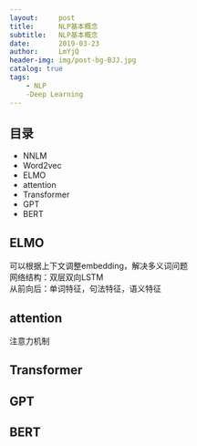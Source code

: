 ```yaml
---
layout:     post
title:      NLP基本概念
subtitle:   NLP基本概念
date:       2019-03-23
author:     LmYjQ
header-img: img/post-bg-BJJ.jpg
catalog: true
tags:
    - NLP
    -Deep Learning
---
```



## 目录

- NNLM
- Word2vec
- ELMO
- attention
- Transformer
- GPT
- BERT

## ELMO
可以根据上下文调整embedding，解决多义词问题  
网络结构：双层双向LSTM  
从前向后：单词特征，句法特征，语义特征

## attention
注意力机制  

## Transformer

## GPT

## BERT
 

